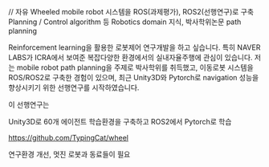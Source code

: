 // 자유
Wheeled mobile robot 시스템을 ROS(과제평가), ROS2(선행연구)로 구축
Planning / Control algorithm 등 Robotics domain 지식, 박사학위논문 path planning

Reinforcement learning을 활용한 로봇제어 연구개발을 하고 싶습니다. 특히 NAVER LABS가 ICRA에서 보여준 복잡다양한 환경에서의 실내자율주행에 관심이 있습니다. 저는 mobile robot path planning을 주제로 박사학위를 취득했고, 이동로봇 시스템을 ROS/ROS2로 구축한 경험이 있으며, 최근 Unity3D와 Pytorch로 navigation 성능을 향상시키기 위한 선행연구를 시작하였습니다.

이 선행연구는 

Unity3D로 60개 에이전트 학습환경을 구축하고 ROS2에서 Pytorch로 학습

https://github.com/TypingCat/wheel

연구환경 개선, 멋진 로봇과 동료들이 필요